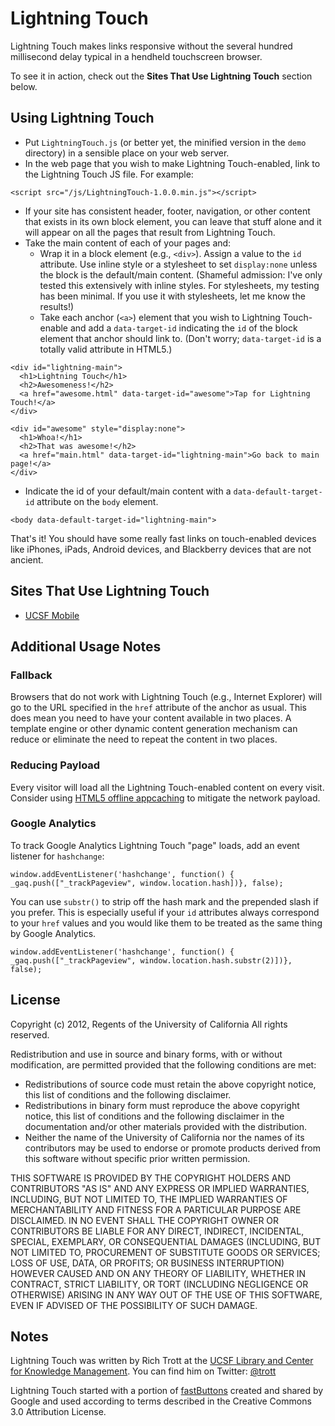 Lightning Touch
===============

Lightning Touch makes links responsive without the several hundred millisecond delay typical in a hendheld touchscreen browser.

To see it in action, check out the **Sites That Use Lightning Touch** section below.

## Using Lightning Touch

* Put `LightningTouch.js` (or better yet, the minified version in the `demo` directory) in a sensible place on your web server. 
* In the web page that you wish to make Lightning Touch-enabled, link to the Lightning Touch JS file. For example:

```
<script src="/js/LightningTouch-1.0.0.min.js"></script>
```

* If your site has consistent header, footer, navigation, or other content that exists in its own block element, you can leave that stuff alone and it will appear on all the pages that result from Lightning Touch.
* Take the main content of each of your pages and:
   * Wrap it in a block element (e.g., `<div>`). Assign a value to the `id` attribute. Use inline style or a stylesheet to set `display:none` unless the block is the default/main content. (Shameful admission: I've only tested this extensively with inline styles. For stylesheets, my testing has been minimal. If you use it with stylesheets, let me know the results!)
   * Take each anchor (`<a>`) element that you wish to Lightning Touch-enable and add a `data-target-id` indicating the `id` of the block element that anchor should link to. (Don't worry; `data-target-id` is a totally valid attribute in HTML5.)

```
<div id="lightning-main">
  <h1>Lightning Touch</h1>
  <h2>Awesomeness!</h2>
  <a href="awesome.html" data-target-id="awesome">Tap for Lightning Touch!</a>
</div>

<div id="awesome" style="display:none">
  <h1>Whoa!</h1>
  <h2>That was awesome!</h2>
  <a href="main.html" data-target-id="lightning-main">Go back to main page!</a>
</div>
```

* Indicate the id of your default/main content with a `data-default-target-id` attribute on the `body` element.

```
<body data-default-target-id="lightning-main">
```

That's it! You should have some really fast links on touch-enabled devices like iPhones, iPads, Android devices, and Blackberry devices that are not ancient.

## Sites That Use Lightning Touch

* [UCSF Mobile](http://m.ucsf.edu/)

## Additional Usage Notes

### Fallback

Browsers that do not work with Lightning Touch (e.g., Internet Explorer) will go to the URL specified in the `href` attribute of the anchor as usual. This does mean you need to have your content available in two places. A template engine or other dynamic content generation mechanism can reduce or eliminate the need to repeat the content in two places.

### Reducing Payload

Every visitor will load all the Lightning Touch-enabled content on every visit. Consider using [HTML5 offline appcaching](http://www.html5rocks.com/en/tutorials/appcache/beginner/) to mitigate the network payload.

### Google Analytics

To track Google Analytics Lightning Touch "page" loads, add an event listener for `hashchange`:

```
window.addEventListener('hashchange', function() { _gaq.push(["_trackPageview", window.location.hash])}, false);
```

You can use `substr()` to strip off the hash mark and the prepended slash if you prefer. This is especially useful if your `id` attributes always correspond to your `href` values and you would like them to be treated as the same thing by Google Analytics.

```
window.addEventListener('hashchange', function() { _gaq.push(["_trackPageview", window.location.hash.substr(2)])}, false);
```

## License

Copyright (c) 2012, Regents of the University of California
All rights reserved.

Redistribution and use in source and binary forms, with or without
modification, are permitted provided that the following conditions are met:

* Redistributions of source code must retain the above copyright notice, this list of conditions and the following disclaimer.
* Redistributions in binary form must reproduce the above copyright notice, this list of conditions and the following disclaimer in the documentation and/or other materials provided with the distribution.
* Neither the name of the University of California nor the names of its contributors may be used to endorse or promote products derived from this software without specific prior written permission.

THIS SOFTWARE IS PROVIDED BY THE COPYRIGHT HOLDERS AND CONTRIBUTORS "AS IS" AND
ANY EXPRESS OR IMPLIED WARRANTIES, INCLUDING, BUT NOT LIMITED TO, THE IMPLIED
WARRANTIES OF MERCHANTABILITY AND FITNESS FOR A PARTICULAR PURPOSE ARE
DISCLAIMED. IN NO EVENT SHALL THE COPYRIGHT OWNER OR CONTRIBUTORS BE LIABLE FOR ANY
DIRECT, INDIRECT, INCIDENTAL, SPECIAL, EXEMPLARY, OR CONSEQUENTIAL DAMAGES
(INCLUDING, BUT NOT LIMITED TO, PROCUREMENT OF SUBSTITUTE GOODS OR SERVICES;
LOSS OF USE, DATA, OR PROFITS; OR BUSINESS INTERRUPTION) HOWEVER CAUSED AND
ON ANY THEORY OF LIABILITY, WHETHER IN CONTRACT, STRICT LIABILITY, OR TORT
(INCLUDING NEGLIGENCE OR OTHERWISE) ARISING IN ANY WAY OUT OF THE USE OF THIS
SOFTWARE, EVEN IF ADVISED OF THE POSSIBILITY OF SUCH DAMAGE.

## Notes

Lightning Touch was written by Rich Trott at the [UCSF Library and Center for Knowledge Management](http://library.ucsf.edu).  You can find him on Twitter: [@trott](http://twitter.com/trott)

Lightning Touch started with a portion of [fastButtons](http://code.google.com/mobile/articles/fast_buttons.html) created and shared by Google and used according to terms described in the Creative Commons 3.0 Attribution License.